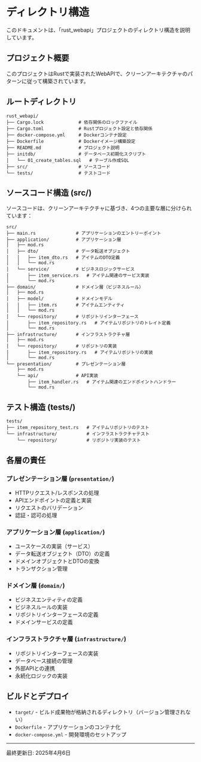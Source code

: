 # ディレクトリ構造

このドキュメントは、「rust_webapi」プロジェクトのディレクトリ構造を説明しています。

## プロジェクト概要

このプロジェクトはRustで実装されたWebAPIで、クリーンアーキテクチャのパターンに従って構築されています。

## ルートディレクトリ

```
rust_webapi/
├── Cargo.lock             # 依存関係のロックファイル
├── Cargo.toml             # Rustプロジェクト設定と依存関係
├── docker-compose.yml     # Dockerコンテナ設定
├── Dockerfile             # Dockerイメージ構築設定
├── README.md              # プロジェクト説明
├── initdb/                # データベース初期化スクリプト
│   └── 01_create_tables.sql   # テーブル作成SQL
├── src/                   # ソースコード
└── tests/                 # テストコード
```

## ソースコード構造 (src/)

ソースコードは、クリーンアーキテクチャに基づき、4つの主要な層に分けられています：

```
src/
├── main.rs               # アプリケーションのエントリーポイント
├── application/          # アプリケーション層
│   ├── mod.rs
│   ├── dto/              # データ転送オブジェクト
│   │   ├── item_dto.rs   # アイテムのDTO定義
│   │   └── mod.rs
│   └── service/          # ビジネスロジックサービス
│       ├── item_service.rs   # アイテム関連のサービス実装
│       └── mod.rs
├── domain/               # ドメイン層（ビジネスルール）
│   ├── mod.rs
│   ├── model/            # ドメインモデル
│   │   ├── item.rs       # アイテムエンティティ
│   │   └── mod.rs
│   └── repository/       # リポジトリインターフェース
│       ├── item_repository.rs   # アイテムリポジトリのトレイト定義
│       └── mod.rs
├── infrastructure/       # インフラストラクチャ層
│   ├── mod.rs
│   └── repository/       # リポジトリの実装
│       ├── item_repository.rs   # アイテムリポジトリの実装
│       └── mod.rs
└── presentation/         # プレゼンテーション層
    ├── mod.rs
    └── api/              # API実装
        ├── item_handler.rs   # アイテム関連のエンドポイントハンドラー
        └── mod.rs
```

## テスト構造 (tests/)

```
tests/
├── item_repository_test.rs   # アイテムリポジトリのテスト
└── infrastructure/           # インフラストラクチャテスト
    └── repository/           # リポジトリ実装のテスト
```

## 各層の責任

### プレゼンテーション層 (`presentation/`)
- HTTPリクエスト/レスポンスの処理
- APIエンドポイントの定義と実装
- リクエストのバリデーション
- 認証・認可の処理

### アプリケーション層 (`application/`)
- ユースケースの実装（サービス）
- データ転送オブジェクト（DTO）の定義
- ドメインオブジェクトとDTOの変換
- トランザクション管理

### ドメイン層 (`domain/`)
- ビジネスエンティティの定義
- ビジネスルールの実装
- リポジトリインターフェースの定義
- ドメインサービスの定義

### インフラストラクチャ層 (`infrastructure/`)
- リポジトリインターフェースの実装
- データベース接続の管理
- 外部APIとの連携
- 永続化ロジックの実装

## ビルドとデプロイ

- `target/` - ビルド成果物が格納されるディレクトリ（バージョン管理されない）
- `Dockerfile` - アプリケーションのコンテナ化
- `docker-compose.yml` - 開発環境のセットアップ

---

最終更新日: 2025年4月6日